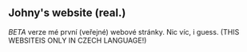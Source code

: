 Johny's website (real.)
-----------
*BETA* verze mé první (veřejné) webové stránky. Nic víc, i guess.
(THIS WEBSITEIS ONLY IN CZECH LANGUAGE!)
